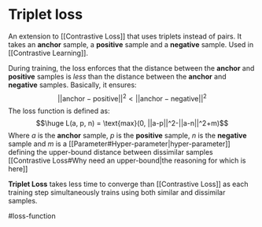 # Triplet loss

An extension to [[Contrastive Loss]] that uses triplets instead of pairs. It takes an **anchor** sample, a **positive** sample and a **negative** sample. Used in [[Contrastive Learning]].

During training, the loss enforces that the distance between the **anchor** and **positive** samples is *less* than the distance between the **anchor** and **negative** samples. Basically, it ensures:
$$||\text{anchor}-\text{positive}||^2 < ||\text{anchor}-\text{negative}||^2$$
The loss function is defined as:
$$\huge L(a, p, n) = \text{max}(0, ||a-p||^2-||a-n||^2+m)$$
Where $a$ is the **anchor** sample, $p$ is the **positive** sample, $n$ is the **negative** sample and $m$ is a [[Parameter#Hyper-parameter|hyper-parameter]] defining the upper-bound distance between dissimilar samples [[Contrastive Loss#Why need an upper-bound|the reasoning for which is here]]

**Triplet Loss** takes less time to converge than [[Contrastive Loss]] as each training step simultaneously trains using both similar and dissimilar samples.

#loss-function 